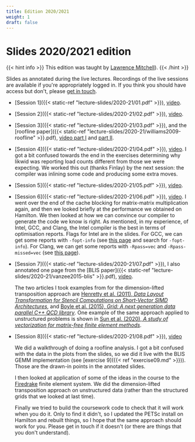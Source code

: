 ```yaml
---
title: Edition 2020/2021
weight: 1
draft: false
---
```


# Slides 2020/2021 edition

{{< hint info >}}
This edition was taught by  [Lawrence Mitchell](mailto:lawrence.mitchell@durham.ac.uk)).
{{< /hint >}}

Slides as annotated during the live lectures. Recordings of the live
sessions are available if you're appropriately logged in. If you think
you should have access but don't, please [get in
touch](mailto:lawrence.mitchell@durham.ac.uk).

- [Session 1]({{< static-ref "lecture-slides/2020-21/01.pdf" >}}), [video](https://web.microsoftstream.com/video/47a15875-eddc-48b3-ac17-6b68ee46a8d6).
- [Session 2]({{< static-ref "lecture-slides/2020-21/02.pdf" >}}), [video](https://web.microsoftstream.com/video/ecf53b07-636e-4ffa-abe8-fe697230d56c).
- [Session 3]({{< static-ref "lecture-slides/2020-21/03.pdf" >}}), and the [roofline
  paper]({{< static-ref
  "lecture-slides/2020-21/williams2009-roofline" >}}.pdf),
  [video part I](https://web.microsoftstream.com/video/ba7827a0-3146-4396-afde-b51082729f8c)
  and [part II](https://web.microsoftstream.com/video/7c448687-e366-4492-8434-d0e98b5f556d).
- [Session 4]({{< static-ref "lecture-slides/2020-21/04.pdf" >}}), [video](https://web.microsoftstream.com/video/7c448687-e366-4492-8434-d0e98b5f556d).
  I got a bit confused towards the end in the exercises determining
  why likwid was reporting load counts different from those we were
  expecting. We worked this out (thanks Finlay) by the next session:
  the compiler was inlining some code and producing some extra moves.
- [Session 5]({{< static-ref "lecture-slides/2020-21/05.pdf" >}}), [video](https://web.microsoftstream.com/video/86b11649-7c68-4739-a3e9-4727ee9d0621).
- [Session 6]({{< static-ref "lecture-slides/2020-21/06.pdf" >}}), [video](https://web.microsoftstream.com/video/61b6b896-af83-4a6f-b7b0-0d7f968cf789).
  I went over the end of the cache blocking for matrix-matrix
  multiplication again, and then we looked briefly at the performance
  we obtained on Hamilton. We then looked at how we can convince our
  compiler to generate the code we know is right. As mentioned, in my
  experience, of Intel, GCC, and Clang, the Intel compiler is the best
  in terms of optimisation reports. Flags for Intel are in the slides.
  For GCC, we can get some reports with `-fopt-info` (see [this
  page](https://gcc.gnu.org/onlinedocs/gcc/Developer-Options.html) and
  search for `-fopt-info`). For Clang, we can get some reports with
  `-Rpass=vec` and `-Rpass-missed=vec` (see [this
  page](https://clang.llvm.org/docs/UsersManual.html#options-to-emit-optimization-reports)).
- [Session 7]({{< static-ref "lecture-slides/2020-21/07.pdf" >}}), I also annotated one page from
  the [BLIS paper]({{< static-ref
  "lecture-slides/2020-21/vanzee2015-blis" >}}.pdf), [video](https://web.microsoftstream.com/video/994cf8c0-6403-48a0-85fd-b0d6cec9bc62).

  The two articles I took examples from for the dimension-lifted
  transposition approach are [Henretty et al. (2011), _Data Layout
  Transformation for Stencil Computations on Short-Vector SIMD
  Architectures_](https://web.cs.ucla.edu/~pouchet/doc/cc-article.11.pdf),
  and [Boyle et al. (2015), _Grid: A next generation data parallel C++
  QCD library_](https://arxiv.org/pdf/1512.03487.pdf). One example of
  the same approach applied to unstructured problems is shown in [Sun
  et al. (2020), _A study of vectorization for matrix-free finite
  element methods_](https://arxiv.org/pdf/1903.08243.pdf).
- [Session 8]({{< static-ref "lecture-slides/2020-21/08.pdf" >}}),
  [video](https://web.microsoftstream.com/video/1bc1a757-9a7a-4b08-b88b-5ef523819a0c)

  We did a walkthrough of doing a roofline analysis. I got a bit
  confused with the data in the plots from the slides, so we did it
  live with the BLIS GEMM implementation (see [exercise 9]({{< ref
  "exercise09.md" >}})). Those are the drawn-in points in the
  annotated slides.

  I then looked at application of some of the ideas in the course to
  the [Firedrake](https://www.firedrakeproject.org/) finite element
  system. We did the dimension-lifted transposition approach on
  unstructured data (rather than the structured grids that we looked
  at last time).

  Finally we tried to build the coursework code to check that it will
  work when you do it. Only to find it didn't, so I updated the PETSc
  install on Hamilton and rebuilt things, so I hope that the same
  approach should work for you. Please get in touch if it doesn't (or
  there are things that you don't understand).
